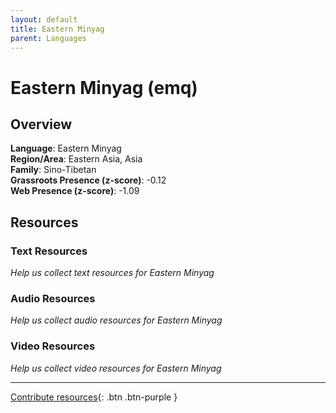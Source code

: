 ```yaml
---
layout: default
title: Eastern Minyag
parent: Languages
---
```


# Eastern Minyag (emq)

## Overview

**Language**: Eastern Minyag  
**Region/Area**: Eastern Asia, Asia  
**Family**: Sino-Tibetan  
**Grassroots Presence (z-score)**: -0.12  
**Web Presence (z-score)**: -1.09  

## Resources

### Text Resources
*Help us collect text resources for Eastern Minyag*

### Audio Resources
*Help us collect audio resources for Eastern Minyag*

### Video Resources
*Help us collect video resources for Eastern Minyag*

---

[Contribute resources](https://forms.office.com/e/1SfLJx3u1r){: .btn .btn-purple }
